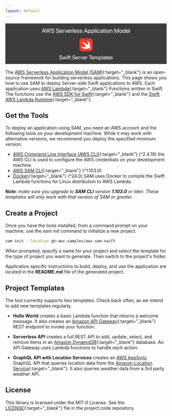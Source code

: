 ```yaml
---
layout: default
---
```


![Image description](assets/images/banner.png)

The [AWS Serverless Application Model (SAM)](https://docs.aws.amazon.com/serverless-application-model/latest/developerguide/sam-specification.html){:target="_blank"} is an open-source framework for building serverless applications. This page shows you how to use SAM to deploy Server-side Swift applications to AWS. Each application uses [AWS Lambda](https://aws.amazon.com/lambda/){:target="_blank"} Functions written in Swift. The functions use the [AWS SDK for Swift](https://docs.aws.amazon.com/sdk-for-swift/latest/developer-guide/getting-started.html){:target="_blank"} and the [Swift AWS Lambda Runtime](https://github.com/swift-server/swift-aws-lambda-runtime){:target="_blank"}.


## Get the Tools

To deploy an application using SAM, you need an AWS account and the following tools on your development machine. While it may work with alternative versions, we recommend you deploy the specified minimum version.

* [AWS Command Line Interface (AWS CLI)](https://docs.aws.amazon.com/cli/latest/userguide/install-cliv2.html){:target="_blank"} (^2.4.19) the AWS CLI is used to configure the AWS credentials on your development machine.
* [AWS SAM CLI](https://docs.aws.amazon.com/serverless-application-model/latest/developerguide/install-sam-cli.html){:target="_blank"} (^1.103.0)
* [Docker](https://www.docker.com/products/docker-desktop){:target="_blank"} (^24.0) SAM uses Docker to compile the Swift Lambda functions for Linux distribution to AWS Lambda.

**Note**: *make sure you upgrade to **SAM CLI** version **1.103.0** or later. These templates will only work with that version of SAM or greater.*

## Create a Project
Once you have the tools installed, from a command prompt on your machine, use the *sam init* command to initialize a new project.

``` bash
sam init --location gh:aws-samples/aws-sam-swift
```

When prompted, specify a name for your project and select the template for the type of project you want to generate. Then switch to the project's folder. 

Application specific instructions to build, deploy, and use the application are located in the **README.md** file of the generated project.

## Project Templates
The tool currently supports two templates. Check back often, as we intend to add new templates regularly.

- **Hello World** creates a basic Lambda function that returns a welcome message. It also creates an [Amazon API Gateway](https://aws.amazon.com/api-gateway/){:target="_blank"} REST endpoint to invoke your function.

- **Serverless API** creates a full REST API to add, update, select, and remove items in an [Amazon DynamoDB](https://aws.amazon.com/dynamodb/){:target="_blank"} database. An API Gateway uses Lambda functions to handle each action.

- **GraphQL API with Location Services** creates an [AWS AppSync](https://aws.amazon.com/pm/appsync/) GraphQL API that queries location data from the [Amazon Location Service](https://aws.amazon.com/pm/location){:target="_blank"}. It also queries weather data from a 3rd party weather API.

## License

This library is licensed under the MIT-0 License. See the [LICENSE](https://github.com/aws-samples/aws-sam-swift/blob/main/LICENSE){:target="_blank"} file in the project code repository.

